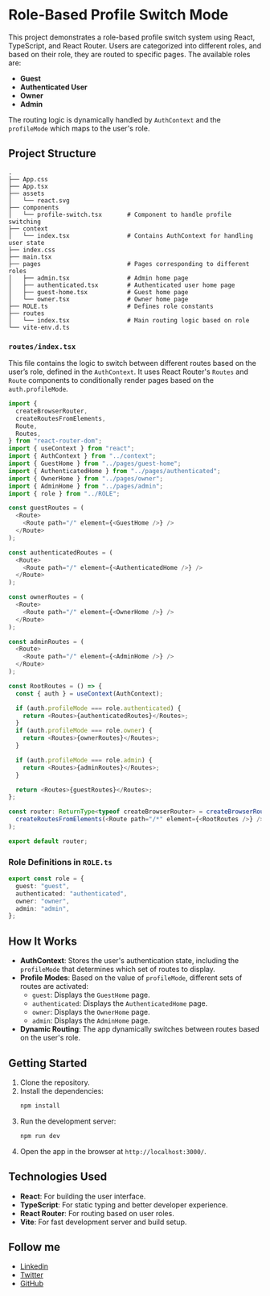 # Role-Based Profile Switch Mode

This project demonstrates a role-based profile switch system using React, TypeScript, and React Router. Users are categorized into different roles, and based on their role, they are routed to specific pages. The available roles are:

- **Guest**
- **Authenticated User**
- **Owner**
- **Admin**

The routing logic is dynamically handled by `AuthContext` and the `profileMode` which maps to the user's role.

## Project Structure

```
.
├── App.css
├── App.tsx
├── assets
│   └── react.svg
├── components
│   └── profile-switch.tsx       # Component to handle profile switching
├── context
│   └── index.tsx                # Contains AuthContext for handling user state
├── index.css
├── main.tsx
├── pages                        # Pages corresponding to different roles
│   ├── admin.tsx                # Admin home page
│   ├── authenticated.tsx        # Authenticated user home page
│   ├── guest-home.tsx           # Guest home page
│   └── owner.tsx                # Owner home page
├── ROLE.ts                      # Defines role constants
├── routes
│   └── index.tsx                # Main routing logic based on role
└── vite-env.d.ts
```

### `routes/index.tsx`

This file contains the logic to switch between different routes based on the user’s role, defined in the `AuthContext`. It uses React Router's `Routes` and `Route` components to conditionally render pages based on the `auth.profileMode`.

```typescript
import {
  createBrowserRouter,
  createRoutesFromElements,
  Route,
  Routes,
} from "react-router-dom";
import { useContext } from "react";
import { AuthContext } from "../context";
import { GuestHome } from "../pages/guest-home";
import { AuthenticatedHome } from "../pages/authenticated";
import { OwnerHome } from "../pages/owner";
import { AdminHome } from "../pages/admin";
import { role } from "../ROLE";

const guestRoutes = (
  <Route>
    <Route path="/" element={<GuestHome />} />
  </Route>
);

const authenticatedRoutes = (
  <Route>
    <Route path="/" element={<AuthenticatedHome />} />
  </Route>
);

const ownerRoutes = (
  <Route>
    <Route path="/" element={<OwnerHome />} />
  </Route>
);

const adminRoutes = (
  <Route>
    <Route path="/" element={<AdminHome />} />
  </Route>
);

const RootRoutes = () => {
  const { auth } = useContext(AuthContext);

  if (auth.profileMode === role.authenticated) {
    return <Routes>{authenticatedRoutes}</Routes>;
  }
  if (auth.profileMode === role.owner) {
    return <Routes>{ownerRoutes}</Routes>;
  }

  if (auth.profileMode === role.admin) {
    return <Routes>{adminRoutes}</Routes>;
  }

  return <Routes>{guestRoutes}</Routes>;
};

const router: ReturnType<typeof createBrowserRouter> = createBrowserRouter(
  createRoutesFromElements(<Route path="/*" element={<RootRoutes />} />)
);

export default router;
```

### Role Definitions in `ROLE.ts`

```typescript
export const role = {
  guest: "guest",
  authenticated: "authenticated",
  owner: "owner",
  admin: "admin",
};
```

## How It Works

- **AuthContext**: Stores the user's authentication state, including the `profileMode` that determines which set of routes to display.
- **Profile Modes**: Based on the value of `profileMode`, different sets of routes are activated:
  - `guest`: Displays the `GuestHome` page.
  - `authenticated`: Displays the `AuthenticatedHome` page.
  - `owner`: Displays the `OwnerHome` page.
  - `admin`: Displays the `AdminHome` page.
- **Dynamic Routing**: The app dynamically switches between routes based on the user's role.

## Getting Started

1. Clone the repository.
2. Install the dependencies:
   ```bash
   npm install
   ```
3. Run the development server:
   ```bash
   npm run dev
   ```
4. Open the app in the browser at `http://localhost:3000/`.

## Technologies Used

- **React**: For building the user interface.
- **TypeScript**: For static typing and better developer experience.
- **React Router**: For routing based on user roles.
- **Vite**: For fast development server and build setup.

## Follow me

- [Linkedin](https://www.linkedin.com/in/sheik-mostafizur/)
- [Twitter](https://x.com/sheikmostafizur)
- [GitHub](https://github.com/sheik-mostafizur)
